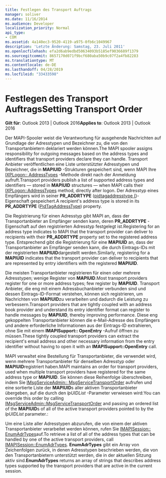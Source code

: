 ```yaml
---
title: Festlegen des Transport Auftrags
manager: soliver
ms.date: 11/16/2014
ms.audience: Developer
localization_priority: Normal
api_type:
- COM
ms.assetid: 4a140ec3-9520-4119-a975-0fb6c1049967
description: 'Letzte Änderung: Samstag, 23. Juli 2011'
ms.openlocfilehash: efa2d6ab9edbd50634093b5185ef9036689f1379
ms.sourcegitcommit: 8657170d071f9bcf680aba50b9c07f2a4fb82283
ms.translationtype: MT
ms.contentlocale: de-DE
ms.lasthandoff: 04/28/2019
ms.locfileid: "33433598"
---
```

# <a name="setting-transport-order"></a><span data-ttu-id="058a5-103">Festlegen des Transport Auftrags</span><span class="sxs-lookup"><span data-stu-id="058a5-103">Setting Transport Order</span></span>

  
  
<span data-ttu-id="058a5-104">**Gilt für**: Outlook 2013 | Outlook 2016</span><span class="sxs-lookup"><span data-stu-id="058a5-104">**Applies to**: Outlook 2013 | Outlook 2016</span></span> 
  
<span data-ttu-id="058a5-105">Der MAPI-Spooler weist die Verantwortung für ausgehende Nachrichten auf Grundlage der Adresstypen und Bezeichner zu, die von den Transportanbietern deklariert werden können.</span><span class="sxs-lookup"><span data-stu-id="058a5-105">The MAPI spooler assigns responsibility for outgoing messages based on the address types and identifiers that transport providers declare they can handle.</span></span> <span data-ttu-id="058a5-106">Transport Anbieter veröffentlichen eine Liste unterstützter Adresstypen und Bezeichner, die in **MAPIUID** -Strukturen gespeichert sind, wenn MAPI Ihre [IXPLogon:: AddressTypes](ixplogon-addresstypes.md) -Methode direkt nach der Anmeldung aufruft.</span><span class="sxs-lookup"><span data-stu-id="058a5-106">Transport providers publish a list of supported address types and identifiers — stored in **MAPIUID** structures — when MAPI calls their [IXPLogon::AddressTypes](ixplogon-addresstypes.md) method, directly after logon.</span></span> <span data-ttu-id="058a5-107">Der Adresstyp eines Empfängers wird in seiner **PR_ADDRTYPE** ([pidtagaddresstype (](pidtagaddresstype-canonical-property.md))-Eigenschaft gespeichert.</span><span class="sxs-lookup"><span data-stu-id="058a5-107">A recipient's address type is stored in its **PR_ADDRTYPE** ([PidTagAddressType](pidtagaddresstype-canonical-property.md)) property.</span></span>
  
<span data-ttu-id="058a5-108">Die Registrierung für einen Adresstyp gibt MAPI an, dass der Transportanbieter an Empfänger senden kann, deren **PR_ADDRTYPE** -Eigenschaft auf den registrierten Adresstyp festgelegt ist.</span><span class="sxs-lookup"><span data-stu-id="058a5-108">Registering for an address type indicates to MAPI that the transport provider can deliver to recipients with their **PR_ADDRTYPE** property set to the registered address type.</span></span> <span data-ttu-id="058a5-109">Entsprechend gibt die Registrierung für eine **MAPIUID** an, dass der Transportanbieter an Empfänger senden kann, die durch Eintrags-IDs mit der registrierten **MAPIUID**dargestellt werden.</span><span class="sxs-lookup"><span data-stu-id="058a5-109">Similarly, registering for a **MAPIUID** indicates that the transport provider can deliver to recipients that are represented by entry identifiers with the registered **MAPIUID**.</span></span>
  
<span data-ttu-id="058a5-110">Die meisten Transportanbieter registrieren für einen oder mehrere Adresstypen; wenige Register von **MAPIUID**.</span><span class="sxs-lookup"><span data-stu-id="058a5-110">Most transport providers register for one or more address types; few register by **MAPIUID**.</span></span> <span data-ttu-id="058a5-111">Transport Anbieter, die eng mit einem Adressbuchanbieter verbunden sind und dessen Eintrags-ID-Format verstehen, können sich registrieren, um Nachrichten von **MAPIUID**zu verarbeiten und dadurch die Leistung zu verbessern.</span><span class="sxs-lookup"><span data-stu-id="058a5-111">Transport providers that are tightly coupled with an address book provider and understand its entry identifier format can register to handle messages by **MAPIUID**, thereby improving performance.</span></span> <span data-ttu-id="058a5-112">Diese eng gekoppelten Transportanbieter können die e-Mail-Adresse des Empfängers und andere erforderliche Informationen aus der Eintrags-ID extrahieren, ohne Sie mit einem **IMAPISupport:: OpenEntry** -Aufruf öffnen zu müssen.</span><span class="sxs-lookup"><span data-stu-id="058a5-112">These tightly coupled transport providers can extract the recipient's email address and other necessary information from the entry identifier without having to open it with an **IMAPISupport::OpenEntry** call.</span></span> 
  
<span data-ttu-id="058a5-113">MAPI verwaltet eine Bestellung für Transportanbieter, die verwendet wird, wenn mehrere Transportanbieter für denselben Adresstyp oder **MAPIUID**registriert haben.</span><span class="sxs-lookup"><span data-stu-id="058a5-113">MAPI maintains an order for transport providers, used when multiple transport providers have registered for the same address type or **MAPIUID**.</span></span> <span data-ttu-id="058a5-114">Sie können diese Reihenfolge überschreiben, indem Sie [IMsgServiceAdmin:: MsgServiceTransportOrder](imsgserviceadmin-msgservicetransportorder.md) aufrufen und eine sortierte Liste der **MAPIUID**s aller aktiven Transportanbieter übergeben, auf die durch den _lpUIDList_ -Parameter verwiesen wird:</span><span class="sxs-lookup"><span data-stu-id="058a5-114">You can override this order by calling [IMsgServiceAdmin::MsgServiceTransportOrder](imsgserviceadmin-msgservicetransportorder.md) and passing an ordered list of the **MAPIUID**s of all of the active transport providers pointed to by the  _lpUIDList_ parameter.:</span></span> 
  
<span data-ttu-id="058a5-115">Um eine Liste aller Adresstypen abzurufen, die von einem der aktiven Transportanbieter verarbeitet werden können, rufen Sie [IMAPISession:: EnumAdrTypes](imapisession-enumadrtypes.md)auf.</span><span class="sxs-lookup"><span data-stu-id="058a5-115">To retrieve a list of all of the address types that can be handled by one of the active transport providers, call [IMAPISession::EnumAdrTypes](imapisession-enumadrtypes.md).</span></span> <span data-ttu-id="058a5-116">**EnumAdrTypes** gibt ein Array von Zeichenfolgen zurück, in denen Adresstypen beschrieben werden, die von den Transportanbietern unterstützt werden, die in der aktuellen Sitzung aktiv sind.</span><span class="sxs-lookup"><span data-stu-id="058a5-116">**EnumAdrTypes** returns an array of strings that describes address types supported by the transport providers that are active in the current session.</span></span> 
  

